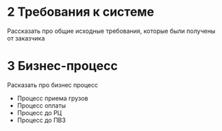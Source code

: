 # 2 Требования к системе

Рассказать про общие исходные требования, которые были получены от заказчика

# 3 Бизнес-процесс

Расказать про бизнес процесс

- Процесс приема грузов
- Процесс оплаты
- Процесс до РЦ
- Процесс до ПВЗ
